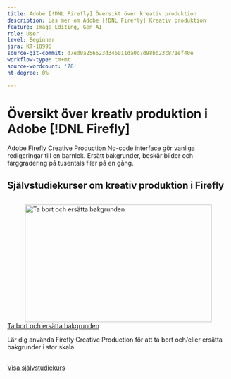 ```yaml
---
title: Adobe [!DNL Firefly] Översikt över kreativ produktion
description: Läs mer om Adobe [!DNL Firefly] Kreativ produktion
feature: Image Editing, Gen AI
role: User
level: Beginner
jira: KT-18996
source-git-commit: d7ed0a256523d346011da0c7d98bb23c871ef40e
workflow-type: tm+mt
source-wordcount: '78'
ht-degree: 0%

---
```


# Översikt över kreativ produktion i Adobe [!DNL Firefly]

Adobe Firefly Creative Production No-code interface gör vanliga redigeringar till en barnlek. Ersätt bakgrunder, beskär bilder och färggradering på tusentals filer på en gång.

## Självstudiekurser om kreativ produktion i Firefly

<!-- COMMENT -->
<!-- CARDS

* https://experienceleague.adobe.com/en/docs/creative-cloud-enterprise-learn/cce-learning-hub/fireflyoverview/firefly-creative-production/background
  {image = https://experienceleague.adobe.com/en/docs/creative-cloud-enterprise-learn/cce-learning-hub/fireflyoverview/firefly-creative-production/media_14fb8246106300470edc702a5acea12d80c4c48fd.png?width=400&format=webply&optimize=medium}
  {cta = View tutorial}

-->

<!-- END CARDS -->
<!-- END COMMENT -->

<!-- START CARDS HTML - DO NOT MODIFY BY HAND -->
<div class="columns">
    <div class="column is-half-tablet is-half-desktop is-one-third-widescreen" aria-label="Background Removal and Replacement">
        <div class="card" style="height: 100%; display: flex; flex-direction: column; height: 100%;">
            <div class="card-image">
                <figure class="image x-is-16by9">
                    <a href="https://experienceleague.adobe.com/en/docs/creative-cloud-enterprise-learn/cce-learning-hub/fireflyoverview/firefly-creative-production/background" title="Ta bort och ersätta bakgrunden" target="_blank" rel="referrer">
                        <img class="is-bordered-r-small" src="https://experienceleague.adobe.com/en/docs/creative-cloud-enterprise-learn/cce-learning-hub/fireflyoverview/firefly-creative-production/media_14fb8246106300470edc702a5acea12d80c4c48fd.png?width=400&format=webply&optimize=medium" alt="Ta bort och ersätta bakgrunden"
                             style="width: 100%; aspect-ratio: 16 / 9; object-fit: cover; overflow: hidden; display: block; margin: auto;">
                    </a>
                </figure>
            </div>
            <div class="card-content is-padded-small" style="display: flex; flex-direction: column; flex-grow: 1; justify-content: space-between;">
                <div class="top-card-content">
                    <p class="headline is-size-6 has-text-weight-bold">
                        <a href="https://experienceleague.adobe.com/en/docs/creative-cloud-enterprise-learn/cce-learning-hub/fireflyoverview/firefly-creative-production/background" target="_blank" rel="referrer" title="Ta bort och ersätta bakgrunden">Ta bort och ersätta bakgrunden</a>
                    </p>
                    <p class="is-size-6">Lär dig använda Firefly Creative Production för att ta bort och/eller ersätta bakgrunder i stor skala</p>
                </div>
                <a href="https://experienceleague.adobe.com/en/docs/creative-cloud-enterprise-learn/cce-learning-hub/fireflyoverview/firefly-creative-production/background" target="_blank" rel="referrer" class="spectrum-Button spectrum-Button--outline spectrum-Button--primary spectrum-Button--sizeM" style="align-self: flex-start; margin-top: 1rem;">
                    <span class="spectrum-Button-label has-no-wrap has-text-weight-bold">Visa självstudiekurs</span>
                </a>
            </div>
        </div>
    </div>
</div>
<!-- END CARDS HTML - DO NOT MODIFY BY HAND -->
